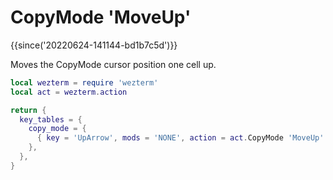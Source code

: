 # CopyMode 'MoveUp'

{{since('20220624-141144-bd1b7c5d')}}

Moves the CopyMode cursor position one cell up.

```lua
local wezterm = require 'wezterm'
local act = wezterm.action

return {
  key_tables = {
    copy_mode = {
      { key = 'UpArrow', mods = 'NONE', action = act.CopyMode 'MoveUp' },
    },
  },
}
```

